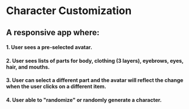 # Character Customization 
## A responsive app where:
#### 1. User sees a pre-selected avatar.
#### 2. User sees lists of parts for body, clothing (3 layers), eyebrows, eyes, hair, and mouths.
#### 3. User can select a different part and the avatar will reflect the change when the user clicks on a different item.
#### 4. User able to "randomize" or randomly generate a character.
